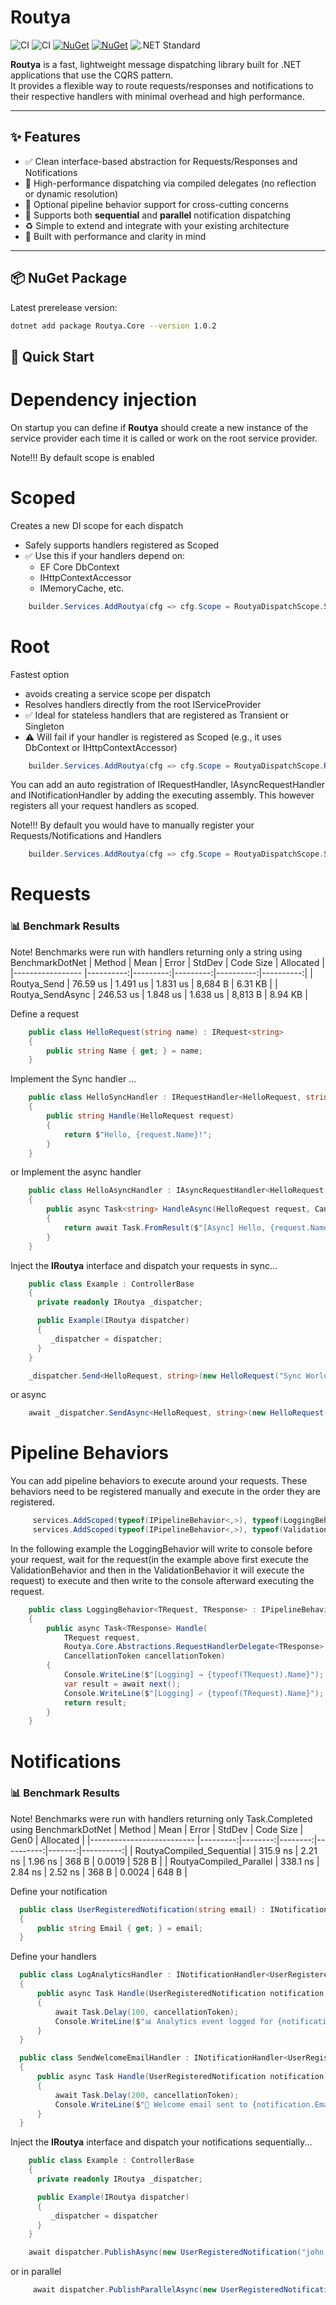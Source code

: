 # Routya
![CI](https://img.shields.io/github/actions/workflow/status/hbartosch/routya/dotnet.yml?label=CI&style=flat-square)
![CI](https://img.shields.io/github/actions/workflow/status/hbartosch/routya/build-and-test.yml?label=Tests&style=flat-square)
[![NuGet](https://img.shields.io/nuget/v/Routya.Core)](https://www.nuget.org/packages/Routya.Core)
[![NuGet](https://img.shields.io/nuget/dt/Routya.Core)](https://www.nuget.org/packages/Routya.Core)
![.NET Standard](https://img.shields.io/badge/netstandard-2.0%20%7C%202.1-blue?logo=dotnet&logoColor=white)

**Routya** is a fast, lightweight message dispatching library built for .NET applications that use the CQRS pattern.  
It provides a flexible way to route requests/responses and notifications to their respective handlers with minimal overhead and high performance.

---

## ✨ Features

- ✅ Clean interface-based abstraction for Requests/Responses and Notifications
- 🚀 High-performance dispatching via compiled delegates (no reflection or dynamic resolution)
- 🧩 Optional pipeline behavior support for cross-cutting concerns
- 🔄 Supports both **sequential** and **parallel** notification dispatching
- ♻️ Simple to extend and integrate with your existing architecture
- 🧪 Built with performance and clarity in mind

---

## 📦 NuGet Package

Latest prerelease version:
```bash
dotnet add package Routya.Core --version 1.0.2
```
## 🚀 Quick Start

# Dependency injection
On startup you can define if **Routya** should create a new instance of the service provider each time it is called or work on the root service provider. 

Note!!! By default scope is enabled

# Scoped
Creates a new DI scope for each dispatch
- Safely supports handlers registered as Scoped
- ✅ Use this if your handlers depend on:
  - EF Core DbContext
  - IHttpContextAccessor
  - IMemoryCache, etc.
```C#
    builder.Services.AddRoutya(cfg => cfg.Scope = RoutyaDispatchScope.Scoped, Assembly.GetExecutingAssembly());
```

# Root
Fastest option 
- avoids creating a service scope per dispatch
- Resolves handlers directly from the root IServiceProvider
- ✅ Ideal for stateless handlers that are registered as Transient or Singleton
- ⚠️ Will fail if your handler is registered as Scoped (e.g., it uses DbContext or IHttpContextAccessor)
```C#
    builder.Services.AddRoutya(cfg => cfg.Scope = RoutyaDispatchScope.Root, Assembly.GetExecutingAssembly());
```

You can add an auto registration of IRequestHandler, IAsyncRequestHandler and INotificationHandler by adding the executing assembly. This however registers all your request handlers as scoped.

Note!!! By default you would have to manually register your Requests/Notifications and Handlers

```C#
    builder.Services.AddRoutya(cfg => cfg.Scope = RoutyaDispatchScope.Scoped, Assembly.GetExecutingAssembly());
```

# Requests

### 📊 Benchmark Results
Note! Benchmarks were run with handlers returning only a string using BenchmarkDotNet
| Method           | Mean      | Error    | StdDev   | Code Size | Allocated |
|----------------- |----------:|---------:|---------:|----------:|----------:|
| Routya_Send      |  76.59 us | 1.491 us | 1.831 us |   8,684 B |   6.31 KB |
| Routya_SendAsync | 246.53 us | 1.848 us | 1.638 us |   8,813 B |   8.94 KB |

Define a request
```C#
    public class HelloRequest(string name) : IRequest<string>
    {
        public string Name { get; } = name;
    }
```
Implement the Sync handler ...
```C#
    public class HelloSyncHandler : IRequestHandler<HelloRequest, string>
    {
        public string Handle(HelloRequest request)
        {
            return $"Hello, {request.Name}!";
        }
    }
```

or Implement the async handler
```C#
    public class HelloAsyncHandler : IAsyncRequestHandler<HelloRequest, string>
    {
        public async Task<string> HandleAsync(HelloRequest request, CancellationToken cancellationToken)
        {
            return await Task.FromResult($"[Async] Hello, {request.Name}!");
        }
    }
```

Inject the **IRoutya** interface and dispatch your requests in sync...
```C#
    public class Example : ControllerBase
    {
      private readonly IRoutya _dispatcher;

      public Example(IRoutya dispatcher)
      {
         _dispatcher = dispatcher;
      }
    }
```

```C#
    _dispatcher.Send<HelloRequest, string>(new HelloRequest("Sync World"));
```


or async
```C#
    await _dispatcher.SendAsync<HelloRequest, string>(new HelloRequest("Async World"));
```

# Pipeline Behaviors
You can add pipeline behaviors to execute around your requests. These behaviors need to be registered manually and execute in the order they are registered.
```C#
     services.AddScoped(typeof(IPipelineBehavior<,>), typeof(LoggingBehavior<,>));
     services.AddScoped(typeof(IPipelineBehavior<,>), typeof(ValidationBehavior<,>));   
```

In the following example the LoggingBehavior will write to console before your request, wait for the request(in the example above first execute the ValidationBehavior and then in the ValidationBehavior it will execute the request) to execute and then write to the console afterward executing the request.
```C#
    public class LoggingBehavior<TRequest, TResponse> : IPipelineBehavior<TRequest, TResponse>
    {
        public async Task<TResponse> Handle(
            TRequest request,
            Routya.Core.Abstractions.RequestHandlerDelegate<TResponse> next,
            CancellationToken cancellationToken)
        {
            Console.WriteLine($"[Logging] → {typeof(TRequest).Name}");
            var result = await next();
            Console.WriteLine($"[Logging] ✓ {typeof(TRequest).Name}");
            return result;
        }
    }
```

# Notifications

### 📊 Benchmark Results
Note! Benchmarks were run with handlers returning only Task.Completed using BenchmarkDotNet
| Method                    | Mean     | Error   | StdDev  | Code Size | Gen0   | Allocated |
|-------------------------- |---------:|--------:|--------:|----------:|-------:|----------:|
| RoutyaCompiled_Sequential | 315.9 ns | 2.21 ns | 1.96 ns |     368 B | 0.0019 |     528 B |
| RoutyaCompiled_Parallel   | 338.1 ns | 2.84 ns | 2.52 ns |     368 B | 0.0024 |     648 B |

Define your notification
```C#
  public class UserRegisteredNotification(string email) : INotification
  {
      public string Email { get; } = email;
  }
```

Define your handlers

```C#
  public class LogAnalyticsHandler : INotificationHandler<UserRegisteredNotification>
  {
      public async Task Handle(UserRegisteredNotification notification, CancellationToken cancellationToken = default)
      {
          await Task.Delay(100, cancellationToken);
          Console.WriteLine($"📊 Analytics event logged for {notification.Email}");
      }
  }
```

```C#
  public class SendWelcomeEmailHandler : INotificationHandler<UserRegisteredNotification>
  {
      public async Task Handle(UserRegisteredNotification notification, CancellationToken cancellationToken = default)
      {
          await Task.Delay(200, cancellationToken);
          Console.WriteLine($"📧 Welcome email sent to {notification.Email}");
      }
  }
```

Inject the **IRoutya** interface and dispatch your notifications sequentially...
```C#
    public class Example : ControllerBase
    {
      private readonly IRoutya _dispatcher;

      public Example(IRoutya dispatcher)
      {
         _dispatcher = dispatcher
      }
    }
```

```C#
    await dispatcher.PublishAsync(new UserRegisteredNotification("john.doe@example.com"));
```

or in parallel
```C#
     await dispatcher.PublishParallelAsync(new UserRegisteredNotification("john.doe@example.com"));
```
